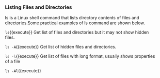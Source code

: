 ### Listing Files and Directories

ls is a Linux shell command that lists directory contents of files and directories.Some practical examples of ls command are shown below.

`ls`{{execute}} Get list of files and directories but it may not show 
hidden files.

`ls -A`{{execute}} Get list of hidden files and directories.

`ls -l`{{execute}} Get list of files with long format, usually shows properties of a file

`ls -Al`{{execute}} 